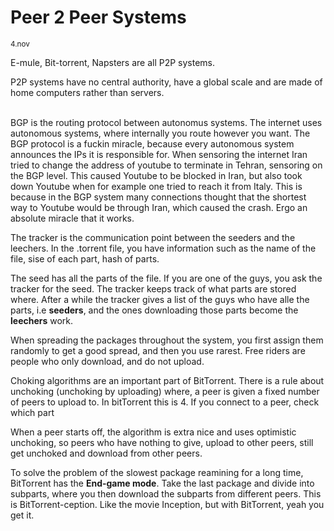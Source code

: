 # Peer 2 Peer Systems
<sub>4.nov</sub>

E-mule, Bit-torrent, Napsters are all P2P systems.

P2P systems have no central authority, have a global scale and are made of home computers rather than servers.

<br>
BGP is the routing protocol between autonomus systems. The internet uses autonomous systems, where internally you route however you want.
 The BGP protocol is a fuckin miracle, because every autonomous system announces the IPs it is responsible for. 
 When sensoring the internet Iran tried to change the address of youtube to terminate in Tehran, sensoring on the BGP level. 
 This caused Youtube to be blocked in Iran, but also took down Youtube when for example one tried to reach it from Italy.
  This is because in the BGP system many connections thought that the shortest way to Youtube would be through Iran, which caused the crash. 
  Ergo an absolute miracle that it works.

The tracker is the communication point between the seeders and the leechers.
In the .torrent file, you have information such as the name of the file, sise of each part, hash of parts. 

The seed has all the parts of the file. If you are one of the guys, you ask the tracker for the seed. 
The tracker keeps track of what parts are stored where. After a while the tracker gives a list of 
the guys who have alle the parts, i.e __seeders__, and the ones downloading those parts become the __leechers__ work. 

When spreading the packages throughout the system, you first assign them randomly to get a good spread, and then you use rarest.
Free riders are people who only download, and do not upload. 

Choking algorithms are an important part of BitTorrent. There is a rule about unchoking (unchoking by uploading) where, a peer is given a
 fixed number of peers to upload to. In bitTorrent this is 4. If you connect to a peer, check which part 

 When a peer starts off, the algorithm is extra nice and uses optimistic unchoking, so peers who have nothing to give, upload to other peers,
 still get unchoked and download from other peers.
 
 To solve the problem of the slowest package reamining for a long time, BitTorrent has the __End-game mode__. Take the last package and divide 
 into subparts, where you then download the subparts from different peers. This is BitTorrent-ception. Like the movie Inception, but with BitTorrent, yeah you get it.

 